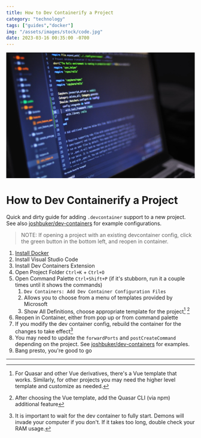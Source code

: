 ```yaml
---
title: How to Dev Containerify a Project
category: "technology"
tags: ["guides","docker"]
img: "/assets/images/stock/code.jpg"
date: 2023-03-16 00:35:00 -0700
---
```


![Code](/assets/images/stock/code.jpg)

# How to Dev Containerify a Project

<!-- outline-start -->

Quick and dirty guide for adding `.devcontainer` support to a new project. See also [joshbuker/dev-containers](https://github.com/joshbuker/dev-containers) for example configurations.

<!-- outline-end -->

> NOTE:
> If opening a project with an existing devcontainer config, click the green button in the bottom left, and reopen in container.

1. [Install Docker](https://joshbuker.com/blog/how-to-install-docker/)
2. Install Visual Studio Code
3. Install Dev Containers Extension
4. Open Project Folder `Ctrl+K` + `Ctrl+O`
5. Open Command Palette `Ctrl+Shift+P` (if it's stubborn, run it a couple times until it shows the commands)
	1. `Dev Containers: Add Dev Container Configuration Files`
	2. Allows you to choose from a menu of templates provided by Microsoft
	3. Show All Definitions, choose appropriate template for the project[^1] [^2]
6. Reopen in Container, either from pop up or from command palette
7. If you modify the dev container config, rebuild the container for the changes to take effect[^3]
8. You may need to update the `forwardPorts` and `postCreateCommand` depending on the project. See [joshbuker/dev-containers](https://github.com/joshbuker/dev-containers) for examples.
9. Bang presto, you're good to go

---

[^1]: For Quasar and other Vue derivatives, there's a Vue template that works. Similarly, for other projects you may need the higher level template and customize as needed.
[^2]: After choosing the Vue template, add the Quasar CLI (via npm) additional feature
[^3]: It is important to wait for the dev container to fully start. Demons will invade your computer if you don't. If it takes too long, double check your RAM usage.
